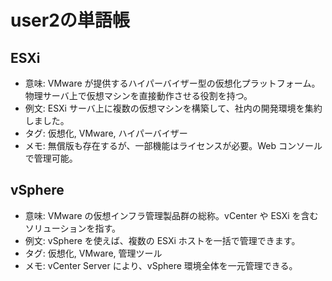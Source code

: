 # user2の単語帳

## ESXi

- 意味: VMware が提供するハイパーバイザー型の仮想化プラットフォーム。物理サーバ上で仮想マシンを直接動作させる役割を持つ。
- 例文: ESXi サーバ上に複数の仮想マシンを構築して、社内の開発環境を集約しました。
- タグ: 仮想化, VMware, ハイパーバイザー
- メモ: 無償版も存在するが、一部機能はライセンスが必要。Web コンソールで管理可能。

## vSphere

- 意味: VMware の仮想インフラ管理製品群の総称。vCenter や ESXi を含むソリューションを指す。
- 例文: vSphere を使えば、複数の ESXi ホストを一括で管理できます。
- タグ: 仮想化, VMware, 管理ツール
- メモ: vCenter Server により、vSphere 環境全体を一元管理できる。
